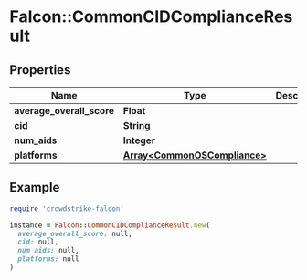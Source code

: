# Falcon::CommonCIDComplianceResult

## Properties

| Name | Type | Description | Notes |
| ---- | ---- | ----------- | ----- |
| **average_overall_score** | **Float** |  |  |
| **cid** | **String** |  |  |
| **num_aids** | **Integer** |  |  |
| **platforms** | [**Array&lt;CommonOSCompliance&gt;**](CommonOSCompliance.md) |  |  |

## Example

```ruby
require 'crowdstrike-falcon'

instance = Falcon::CommonCIDComplianceResult.new(
  average_overall_score: null,
  cid: null,
  num_aids: null,
  platforms: null
)
```

